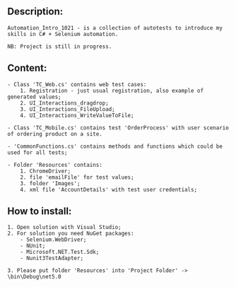 ## Description:
	Automation_Intro_1021 - is a collection of autotests to introduce my skills in C# + Selenium automation.
	
	NB: Project is still in progress.

## Content:
	- Class 'TC_Web.cs' contains web test cases:
		1. Registration - just usual registration, also example of generated values;
		2. UI_Interactions_dragdrop;
		3. UI_Interactions_FileUpload;
		4. UI_Interactions_WriteValueToFile;

	- Class 'TC_Mobile.cs' contains test 'OrderProcess' with user scenario of ordering product on a site.

	- 'CommonFunctions.cs' contains methods and functions which could be used for all tests;

	- Folder 'Resources' contains:
		1. ChromeDriver;
		2. file 'emailFile' for test values;
		3. folder 'Images';
		4. xml file 'AccountDetails' with test user credentials;
		

## How to install:
	1. Open solution with Visual Studio;
	2. For solution you need NuGet packages:
		- Selenium.WebDriver;
		- NUnit;
		- Microsoft.NET.Test.Sdk;
		- Nunit3TestAdapter;	

	3. Please put folder 'Resources' into 'Project Folder' -> \bin\Debug\net5.0